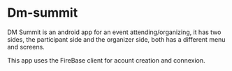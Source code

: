 # Dm-summit

DM Summit is an android app for an event attending/organizing, it has two sides, the participant side and the organizer side, both has a different menu and screens.

This app uses the FireBase client for acount creation and connexion.
